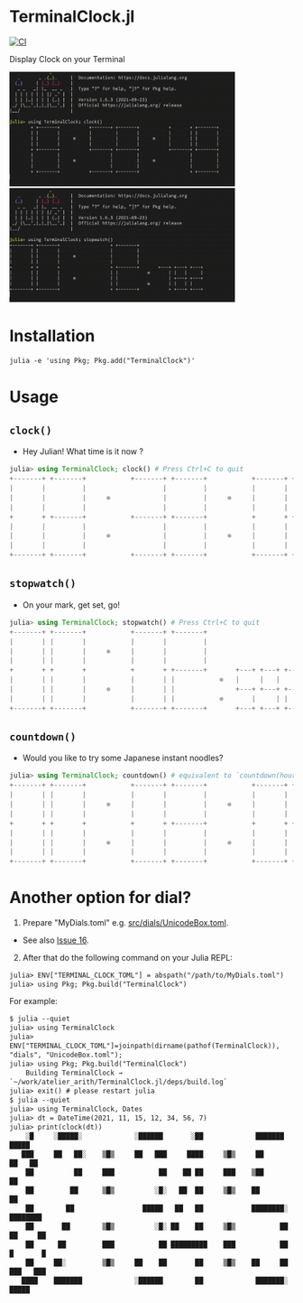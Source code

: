 # TerminalClock.jl

[![CI](https://github.com/AtelierArith/TerminalClock.jl/actions/workflows/CI.yml/badge.svg?branch=main)](https://github.com/AtelierArith/TerminalClock.jl/actions/workflows/CI.yml)

Display Clock on your Terminal

<img src="readme_assets/clock.gif" width="400">

<img src="readme_assets/stopwatch.gif" width="400">

# Installation

```console
julia -e 'using Pkg; Pkg.add("TerminalClock")'
```

# Usage

## `clock()`

- Hey Julian! What time is it now ?

```julia
julia> using TerminalClock; clock() # Press Ctrl+C to quit
+-------+ +-------+           +-------+ +-------+           +-------+ +-------+
|       |         |                   |         |           |       |         |
|       |         |     ⊗             |         |     ⊗     |       |         |
|       |         |                   |         |           |       |         |
+       + +-------+           +-------+ +-------+           +       + +-------+
|       |         |                   |         |           |       |         |
|       |         |     ⊗             |         |     ⊗     |       |         |
|       |         |                   |         |           |       |         |
+-------+ +-------+           +-------+ +-------+           +-------+ +-------+
```

## `stopwatch()`

- On your mark, get set, go! 

```julia
julia> using TerminalClock; stopwatch() # Press Ctrl+C to quit
+-------+ +-------+           +-------+ +-------+
|       | |       |           |       |         |
|       | |       |     ⊗     |       |         |
|       | |       |           |       |         |
+       + +       +           +       + +-------+       +---+ +---+ +---+
|       | |       |           |       | |           ⊗   |     |   |     |
|       | |       |     ⊗     |       | |               +---+ +---+ +---+
|       | |       |           |       | |           ⊗       |     | |
+-------+ +-------+           +-------+ +-------+       +---+ +---+ +---+
```

## `countdown()`

- Would you like to try some Japanese instant noodles?

```julia
julia> using TerminalClock; countdown() # equivalent to `countdown(hour=0, minute=3, second=0)`
+-------+ +-------+           +-------+ +-------+           +-------+ +-------+
|       | |       |           |       |         |           |       | |       |
|       | |       |     ⊗     |       |         |     ⊗     |       | |       |
|       | |       |           |       |         |           |       | |       |
+       + +       +           +       + +-------+           +       + +       +
|       | |       |           |       |         |           |       | |       |
|       | |       |     ⊗     |       |         |     ⊗     |       | |       |
|       | |       |           |       |         |           |       | |       |
+-------+ +-------+           +-------+ +-------+           +-------+ +-------+
```

# Another option for dial?

1. Prepare "MyDials.toml" e.g. [src/dials/UnicodeBox.toml](./src/dials/UnicodeBox.toml).
  - See also [Issue 16](https://github.com/AtelierArith/TerminalClock.jl/issues/16).
2. After that do the following command on your Julia REPL:

```console
julia> ENV["TERMINAL_CLOCK_TOML"] = abspath("/path/to/MyDials.toml")
julia> using Pkg; Pkg.build("TerminalClock")
```

For example:

```console
$ julia --quiet
julia> using TerminalClock
julia> ENV["TERMINAL_CLOCK_TOML"]=joinpath(dirname(pathof(TerminalClock)), "dials", "UnicodeBox.toml");
julia> using Pkg; Pkg.build("TerminalClock")
    Building TerminalClock → `~/work/atelier_arith/TerminalClock.jl/deps/build.log`
julia> exit() # please restart julia
$ julia --quiet
julia> using TerminalClock, Dates
julia> dt = DateTime(2021, 11, 15, 12, 34, 56, 7)
julia> print(clock(dt))
    ░█     ░█████░             ░██████       ░██             ███████    █████  
   ███     ██   ██░    ▒█▒     ██   ███     ████     ▒█▒     ██        ██   ██ 
    ██          ██     ███           ██    ██ ██     ███    ▒██        ██      
    ██         ██      ▒█▒          ░█░   ██  ██     ▒█▒    ██        ██       
    ██        ██                 █████   ██   ██            ████████░ ████████ 
    ██       ██        ▒█▒          ░█░ ██    ██     ▒█▒           ██ ██     ██
    ██      ██         ███           ██ █████████    ███           ██ █       █
    ██     ██░         ▒█▒     ██    ██       ██     ▒█▒    ██     ██ ███   ███
   ████    ███████             ░██████        ██             ███████░   █████  
```
